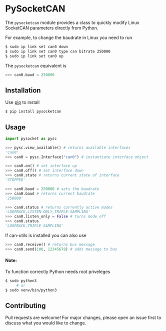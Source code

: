 # PySocketCAN
The ```pysocketcan``` module provides a class to quickly modify Linux SocketCAN parameters directly from Python.

For example, to change the baudrate in Linux you need to run
```bash
$ sudo ip link set can0 down
$ sudo ip link set can0 type can bitrate 250000
$ sudo ip link set can0 up
```
The  ```pysocketcan``` equivalent is
```python
>>> can0.baud = 250000
```



## Installation

Use [pip](https://pip.pypa.io/en/stable/) to install

```bash
$ pip install pysocketcan
```

## Usage

```python
import pysocket as pysc

>>> pysc.view_available() # returns available interfaces
'can0'
>>> can0 = pysc.Interface("can0") # instantiate interface object

>>> can0.on() # set interface up
>>> can0.off() # set interface down
>>> can0.state # returns current state of interface
'STOPPED'

>>> can0.baud = 250000 # sets the baudrate
>>> can0.baud # returns current baudrate
'250000'

>>> can0.status # returns currently active modes
'LOOPBACK,LISTEN-ONLY,TRIPLE-SAMPLING'
>>> can0.listen_only = False # turns mode off
>>> can0.status
'LOOPBACK,TRIPLE-SAMPLING'
```
If can-utils is installed you can also use
```python
>>> can0.receive() # returns bus message
>>> can0.send(100, 12345678) # adds message to bus
```
#### Note:
To function correctly Python needs root priveleges
```bash
$ sudo python3
     # or
$ sudo venv/bin/python3
```
## Contributing
Pull requests are welcome! For major changes, please open an issue first to discuss what you would like to change.
